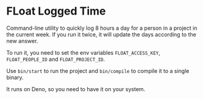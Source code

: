 # FLoat Logged Time

Command-line utility to quickly log 8 hours a day for a person in
a project in the current week. If you run it twice, it will update the
days according to the new answer.

To run it, you need to set the env variables `FLOAT_ACCESS_KEY`,
`FLOAT_PEOPLE_ID` and `FLOAT_PROJECT_ID`.

Use `bin/start` to run the project and `bin/compile` to compile it to
a single binary.

It runs on Deno, so you need to have it on your system.
